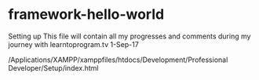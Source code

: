 # framework-hello-world
Setting up
This file will contain all my progresses and comments during my journey with learntoprogram.tv
1-Sep-17

/Applications/XAMPP/xamppfiles/htdocs/Development/Professional Developer/Setup/index.html

